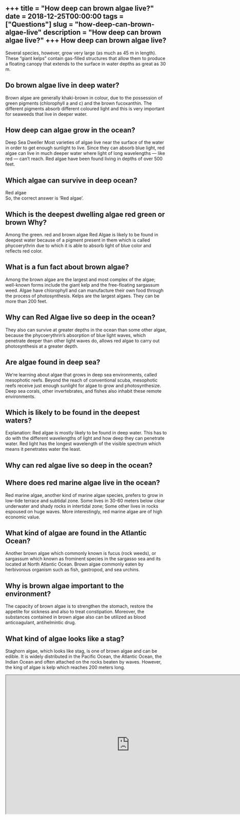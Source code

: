 +++
title = "How deep can brown algae live?"
date = 2018-12-25T00:00:00
tags = ["Questions"]
slug = "how-deep-can-brown-algae-live"
description = "How deep can brown algae live?"
+++
How deep can brown algae live?
------------------------------

Several species, however, grow very large (as much as 45 m in length). These “giant kelps” contain gas-filled structures that allow them to produce a floating canopy that extends to the surface in water depths as great as 30 m.

Do brown algae live in deep water?
----------------------------------

Brown algae are generally khaki-brown in colour, due to the possession of green pigments (chlorophyll a and c) and the brown fucoxanthin. The different pigments absorb different coloured light and this is very important for seaweeds that live in deeper water.

How deep can algae grow in the ocean?
-------------------------------------

Deep Sea Dweller Most varieties of algae live near the surface of the water in order to get enough sunlight to live. Since they can absorb blue light, red algae can live in much deeper water where light of long wavelengths — like red — can’t reach. Red algae have been found living in depths of over 500 feet.

Which algae can survive in deep ocean?
--------------------------------------

Red algae  
So, the correct answer is ‘Red algae’.

Which is the deepest dwelling algae red green or brown Why?
-----------------------------------------------------------

Among the green. red and brown algae Red Algae is likely to be found in deepest water because of a pigment present in them which is called phycoerythrin due to which it is able to absorb light of blue color and reflects red color.

What is a fun fact about brown algae?
-------------------------------------

Among the brown algae are the largest and most complex of the algae; well-known forms include the giant kelp and the free-floating sargassum weed. Algae have chlorophyll and can manufacture their own food through the process of photosynthesis. Kelps are the largest algaes. They can be more than 200 feet.

Why can Red Algae live so deep in the ocean?
--------------------------------------------

They also can survive at greater depths in the ocean than some other algae, because the phycoerythrin’s absorption of blue light waves, which penetrate deeper than other light waves do, allows red algae to carry out photosynthesis at a greater depth.

Are algae found in deep sea?
----------------------------

Weʻre learning about algae that grows in deep sea environments, called mesophotic reefs. Beyond the reach of conventional scuba, mesophotic reefs receive just enough sunlight for algae to grow and photosynthesize. Deep sea corals, other invertebrates, and fishes also inhabit these remote environments.

Which is likely to be found in the deepest waters?
--------------------------------------------------

Explanation: Red algae is mostly likely to be found in deep water. This has to do with the different wavelengths of light and how deep they can penetrate water. Red light has the longest wavelength of the visible spectrum which means it penetrates water the least.

Why can red algae live so deep in the ocean?
--------------------------------------------

Where does red marine algae live in the ocean?
----------------------------------------------

Red marine algae, another kind of marine algae species, prefers to grow in low-tide terrace and subtidal zone. Some lives in 30-60 meters below clear underwater and shady rocks in intertidal zone; Some other lives in rocks espoused on huge waves. More interestingly, red marine algae are of high economic value.

What kind of algae are found in the Atlantic Ocean?
---------------------------------------------------

Another brown algae which commonly known is fucus (rock weeds), or sargassum which known as frominent species in the sargasso sea and its located at North Atlantic Ocean. Brown algae commonly eaten by herbivorous organism such as fish, gastropod, and sea urchins.

Why is brown algae important to the environment?
------------------------------------------------

The capacity of brown algae is to strengthen the stomach, restore the appetite for sickness and also to treat constipation. Moreover, the substances contained in brown algae also can be utilized as blood anticoagulant, antihelmintic drug.

What kind of algae looks like a stag?
-------------------------------------

Staghorn algae, which looks like stag, is one of brown algae and can be edible. It is widely distributed in the Pacific Ocean, the Atlantic Ocean, the Indian Ocean and often attached on the rocks beaten by waves. However, the king of algae is kelp which reaches 200 meters long.

<iframe allow="accelerometer; autoplay; clipboard-write; encrypted-media; gyroscope; picture-in-picture" allowfullscreen="" class="__youtube_prefs__  epyt-is-override  no-lazyload" data-no-lazy="1" data-origheight="433" data-origwidth="770" data-skipgform_ajax_framebjll="" height="433" id="_ytid_16885" loading="lazy" src="https://www.youtube.com/embed/_kyiBD58ESY?enablejsapi=1&autoplay=0&cc_load_policy=0&cc_lang_pref=&iv_load_policy=1&loop=0&modestbranding=0&rel=1&fs=1&playsinline=0&autohide=2&theme=dark&color=red&controls=1&" title="YouTube player" width="770"></iframe>
